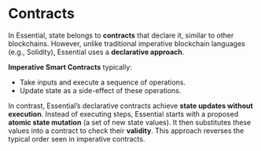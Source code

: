 # Contracts

In Essential, state belongs to **contracts** that declare it, similar to other blockchains. However, unlike traditional imperative blockchain languages (e.g., Solidity), Essential uses a **declarative approach**. 

**Imperative Smart Contracts** typically:
- Take inputs and execute a sequence of operations.
- Update state as a side-effect of these operations.

In contrast, Essential’s declarative contracts achieve **state updates without execution**. Instead of executing steps, Essential starts with a proposed **atomic state mutation** (a set of new state values). It then substitutes these values into a contract to check their **validity**. This approach reverses the typical order seen in imperative contracts.
